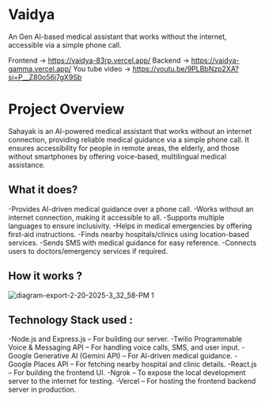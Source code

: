 # Vaidya
An Gen AI-based medical assistant that works without the internet, accessible via a simple phone call.

Frontend -> https://vaidya-83rp.vercel.app/
Backend -> https://vaidya-gamma.vercel.app/
You tube video -> https://youtu.be/9PLBbNzp2XA?si=P__Z80o56j7gX9Sb

# Project Overview
Sahayak is an AI-powered medical assistant that works without an internet connection, providing reliable medical guidance via a simple phone call. It ensures accessibility for people in remote areas, the elderly, and those without smartphones by offering voice-based, multilingual medical assistance.


## What it does?

-Provides AI-driven medical guidance over a phone call.
-Works without an internet connection, making it accessible to all.
-Supports multiple languages to ensure inclusivity.
-Helps in medical emergencies by offering first-aid instructions.
-Finds nearby hospitals/clinics using location-based services.
-Sends SMS with medical guidance for easy reference.
-Connects users to doctors/emergency services if required.

## How it works ?
![diagram-export-2-20-2025-3_32_58-PM 1](https://github.com/user-attachments/assets/512e5656-d649-487f-a26c-05cd587d5339)

## Technology Stack used :

-Node.js and Express.js – For building our server.
-Twilio Programmable Voice & Messaging API – For handling voice calls, SMS, and user input.
-Google Generative AI (Gemini API) – For AI-driven medical guidance.
-Google Places API  – For fetching nearby hospital and clinic details.
-React.js – For building the frontend UI.
-Ngrok – To expose the local development server to the internet for testing.
-Vercel – For hosting the frontend backend server in production.


